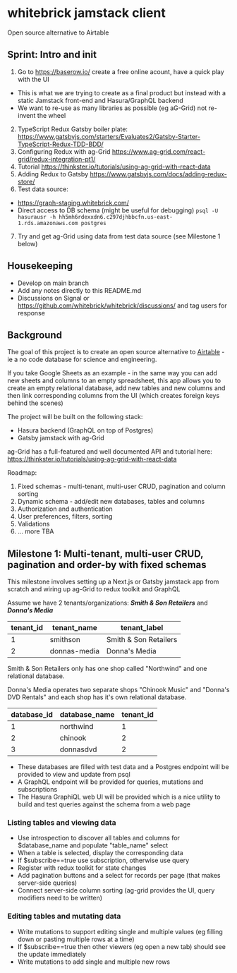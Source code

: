 # whitebrick jamstack client
Open source alternative to Airtable

## Sprint: Intro and init
1. Go to https://baserow.io/ create a free online acount, have a quick play with the UI
- This is what we are trying to create as a final product but instead with a static Jamstack front-end and Hasura/GraphQL backend
- We want to re-use as many libraries as possible (eg aG-Grid) not re-invent the wheel
2. TypeScript Redux Gatsby boiler plate: https://www.gatsbyjs.com/starters/Evaluates2/Gatsby-Starter-TypeScript-Redux-TDD-BDD/
3. Configuring Redux with ag-Grid https://www.ag-grid.com/react-grid/redux-integration-pt1/
4. Tutorial https://thinkster.io/tutorials/using-ag-grid-with-react-data
5. Adding Redux to Gatsby https://www.gatsbyjs.com/docs/adding-redux-store/
6. Test data source:
- https://graph-staging.whitebrick.com/
- Direct access to DB schema (might be useful for debugging) `psql -U hasurausr -h hh5mh6rdexxdn6.c297djhbbcfn.us-east-1.rds.amazonaws.com postgres`
7. Try and get ag-Grid using data from test data source (see Milestone 1 below)

## Housekeeping
- Develop on main branch
- Add any notes directly to this README.md
- Discussions on Signal or https://github.com/whitebrick/whitebrick/discussions/ and tag users for response


## Background 

The goal of this project is to create an open source alternative to [Airtable](https://airtable.com) - ie a no code database for science and engineering.

If you take Google Sheets as an example - in the same way you can add new sheets and columns to an empty spreadsheet, this app allows you to create an empty relational database, add new tables and new columns and then link corresponding columns from the UI (which creates foreign keys behind the scenes)

The project will be built on the following stack:
- Hasura backend (GraphQL on top of Postgres)
- Gatsby jamstack with ag-Grid

ag-Grid has a full-featured and well documented API and tutorial here: https://thinkster.io/tutorials/using-ag-grid-with-react-data

Roadmap:
1. Fixed schemas - multi-tenant, multi-user CRUD, pagination and column sorting
2. Dynamic schema - add/edit new databases, tables and columns
3. Authorization and authentication
4. User preferences, filters, sorting
5. Validations
5. ... more TBA

## Milestone 1: Multi-tenant, multi-user CRUD, pagination and order-by with fixed schemas

This milestone involves setting up a Next.js or Gatsby jamstack app from scratch and wiring up ag-Grid to redux toolkit and GraphQL

Assume we have 2 tenants/organizations: **_Smith & Son Retailers_** and **_Donna's Media_**

tenant_id | tenant_name  | tenant_label
----------|--------------|--------------
1         | smithson     | Smith & Son Retailers
2         | donnas-media | Donna's Media

Smith & Son Retailers only has one shop called "Northwind" and one relational database.

Donna's Media operates two separate shops "Chinook Music" and "Donna's DVD Rentals" and each shop has it's own relational database.

database_id | database_name | tenant_id
------------|---------------|--------------
1           | northwind     | 1
2           | chinook       | 2
3           | donnasdvd     | 2


- These databases are filled with test data and a Postgres endpoint will be provided to view and update from psql
- A GraphQL endpoint will be provided for queries, mutations and subscriptions
- The Hasura GraphiQL web UI will be provided which is a nice utility to build and test queries against the schema from a web page

### Listing tables and viewing data
- Use introspection to discover all tables and columns for $database_name and populate "table_name" select
- When a table is selected, display the corresponding data
- If $subscribe==true use subscription, otherwise use query
- Register with redux toolkit for state changes 
- Add pagination buttons and a select for records per page (that makes server-side queries)
- Connect server-side column sorting (ag-grid provides the UI, query modifiers need to be written)

### Editing tables and mutating data
- Write mutations to support editing single and multiple values (eg filling down or pasting multiple rows at a time)
- If $subscribe==true then other viewers (eg open a new tab) should see the update immediately
- Write mutations to add single and multiple new rows
